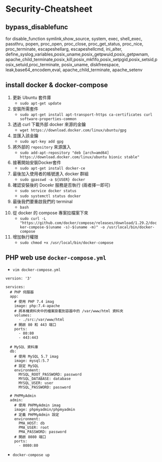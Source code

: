 # Security-Cheatsheet

## bypass_disablefunc
for disable_function
symlink,show_source, system, exec, shell_exec, passthru, popen, proc_open, proc_close, proc_get_status, proc_nice, proc_terminate, escapeshellarg, escapeshellcmd, ini_alter, define_syslog_variables,posix_uname,posix_getpwuid,posix_getpwnam, apache_child_terminate,posix_kill,posix_mkfifo,posix_setpgid,posix_setsid,posix_setuid,proc_terminate, posix_uname, diskfreespace, leak,base64_encodem,eval, apache_child_terminate, apache_setenv

## install docker & docker-compose
1. 更新 Ubuntu 套件庫
    - `sudo apt-get update`
2. 安裝所需套件
    - `sudo apt-get install apt-transport-https ca-certificates curl software-properties-common`
3. 透過 curl 下載外部 docker 來源的金鑰
    - `wget https://download.docker.com/linux/ubuntu/gpg`
4. 並匯入該金鑰
    - `sudo apt-key add gpg`
5. 將外部的 `repository` 來源匯入
    - `sudo add-apt-repository "deb [arch=amd64] https://download.docker.com/linux/ubuntu bionic stable"`
6. 接著開始安裝Docker套件
    - `sudo apt-get install docker-ce`
7. 最後加入使用者的帳號進入 docker 群組
    - `sudo gpasswd -a ${USER} docker`
8. 確認安裝後的 Docekr 服務是否執行 (兩者擇一即可)
    - `sudo service docker status`
    - `sudo systemctl status docker`
9. 最後我們要重啟我們的 terminal
    - `bash`
10. 從 docker 的 compose 專案拉檔案下來
    - `sudo curl -L "https://github.com/docker/compose/releases/download/1.29.2/docker-compose-$(uname -s)-$(uname -m)" -o /usr/local/bin/docker-compose`
11. 增加執行權限
    - `sudo chmod +x /usr/local/bin/docker-compose`


## PHP web use `docker-compose.yml`

- `vim docker-compose.yml`
```
version: '3'

services:
  # PHP 伺服器
  app:
    # 使用 PHP 7.4 imag
    image: php:7.4-apache
    # 將本機資料夾中的檔案掛載到容器中的 /var/www/html 資料夾
    volumes:
      - ./src:/var/www/html
    # 開啟 80 和 443 端口
    ports:
      - 80:80
      - 443:443

  # MySQL 資料庫
  db:
    # 使用 MySQL 5.7 imag
    image: mysql:5.7
    # 設定 MySQL 
    environment:
      MYSQL_ROOT_PASSWORD: password
      MYSQL_DATABASE: database
      MYSQL_USER: user
      MYSQL_PASSWORD: password

  # PHPMyAdmin
  admin:
    # 使用 PHPMyAdmin imag
    image: phpmyadmin/phpmyadmin
    # 定義 PHPMyAdmin 設定
    environment:
      PMA_HOST: db
      PMA_USER: root
      PMA_PASSWORD: password
    # 開啟 8080 端口
    ports:
      - 8080:80
```
- `docker-compose up`

